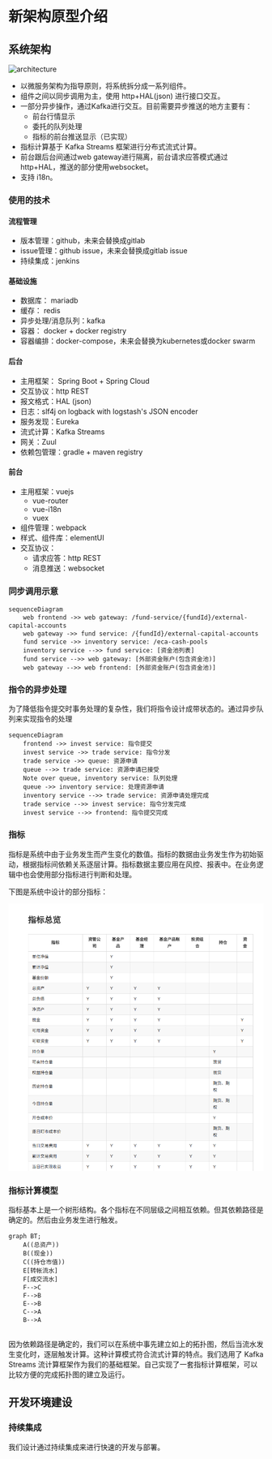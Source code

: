 # 新架构原型介绍

## 系统架构



![architecture](images/architecture.png)

* 以微服务架构为指导原则，将系统拆分成一系列组件。
* 组件之间以同步调用为主，使用 http+HAL(json) 进行接口交互。
* 一部分异步操作，通过Kafka进行交互。目前需要异步推送的地方主要有：
  * 前台行情显示
  * 委托的队列处理
  * 指标的前台推送显示（已实现）
* 指标计算基于 Kafka Streams 框架进行分布式流式计算。
* 前台跟后台间通过web gateway进行隔离，前台请求应答模式通过http+HAL，推送的部分使用websocket。
* 支持 i18n。

### 使用的技术

#### 流程管理

* 版本管理：github，未来会替换成gitlab
* issue管理：github issue，未来会替换成gitlab issue
* 持续集成：jenkins

#### 基础设施

* 数据库： mariadb
* 缓存： redis
* 异步处理/消息队列：kafka
* 容器： docker + docker registry
* 容器编排：docker-compose，未来会替换为kubernetes或docker swarm

#### 后台

* 主用框架： Spring Boot + Spring Cloud
* 交互协议：http REST
* 报文格式：HAL (json)
* 日志：slf4j on logback with logstash's JSON encoder
* 服务发现：Eureka
* 流式计算：Kafka Streams
* 网关：Zuul
* 依赖包管理：gradle + maven registry

#### 前台
* 主用框架：vuejs
  * vue-router
  * vue-i18n
  * vuex
* 组件管理：webpack
* 样式、组件库：elementUI
* 交互协议：
  * 请求应答：http REST
  * 消息推送：websocket

### 同步调用示意

```mermaid
sequenceDiagram
	web frontend ->> web gateway: /fund-service/{fundId}/external-capital-accounts
	web gateway ->> fund service: /{fundId}/external-capital-accounts
	fund service ->> inventory service: /eca-cash-pools
	inventory service -->> fund service: [资金池列表]
	fund service -->> web gateway: [外部资金账户(包含资金池)]
	web gateway -->> web frontend: [外部资金账户(包含资金池)]
```

### 指令的异步处理

为了降低指令提交时事务处理的复杂性，我们将指令设计成带状态的。通过异步队列来实现指令的处理

```mermaid
sequenceDiagram
	frontend ->> invest service: 指令提交
	invest service ->> trade service: 指令分发
	trade service ->> queue: 资源申请
	queue -->> trade service: 资源申请已接受
	Note over queue, inventory service: 队列处理
	queue ->> inventory service: 处理资源申请
	inventory service -->> trade service: 资源申请处理完成
	trade service -->> invest service: 指令分发完成
	invest service -->> frontend: 指令提交完成
```



### 指标

指标是系统中由于业务发生而产生变化的数值。指标的数据由业务发生作为初始驱动，根据指标间依赖关系逐层计算。指标数据主要应用在风控、报表中。在业务逻辑中也会使用部分指标进行判断和处理。

下图是系统中设计的部分指标：

![measure-overview](images/measure-overview.png)

### 指标计算模型

指标基本上是一个树形结构。各个指标在不同层级之间相互依赖。但其依赖路径是确定的。然后由业务发生进行触发。

```mermaid
graph BT;
	A((总资产))
	B((现金))
	C((持仓市值))
	E[转帐流水]
	F[成交流水]
	F-->C
	F-->B
	E-->B
	C-->A
	B-->A
	
```

因为依赖路径是确定的，我们可以在系统中事先建立如上的拓扑图，然后当流水发生变化时，逐层触发计算。这种计算模式符合流式计算的特点。我们选用了 Kafka Streams 流计算框架作为我们的基础框架。自己实现了一套指标计算框架，可以比较方便的完成拓扑图的建立及运行。

## 开发环境建设

### 持续集成

我们设计通过持续集成来进行快速的开发与部署。

